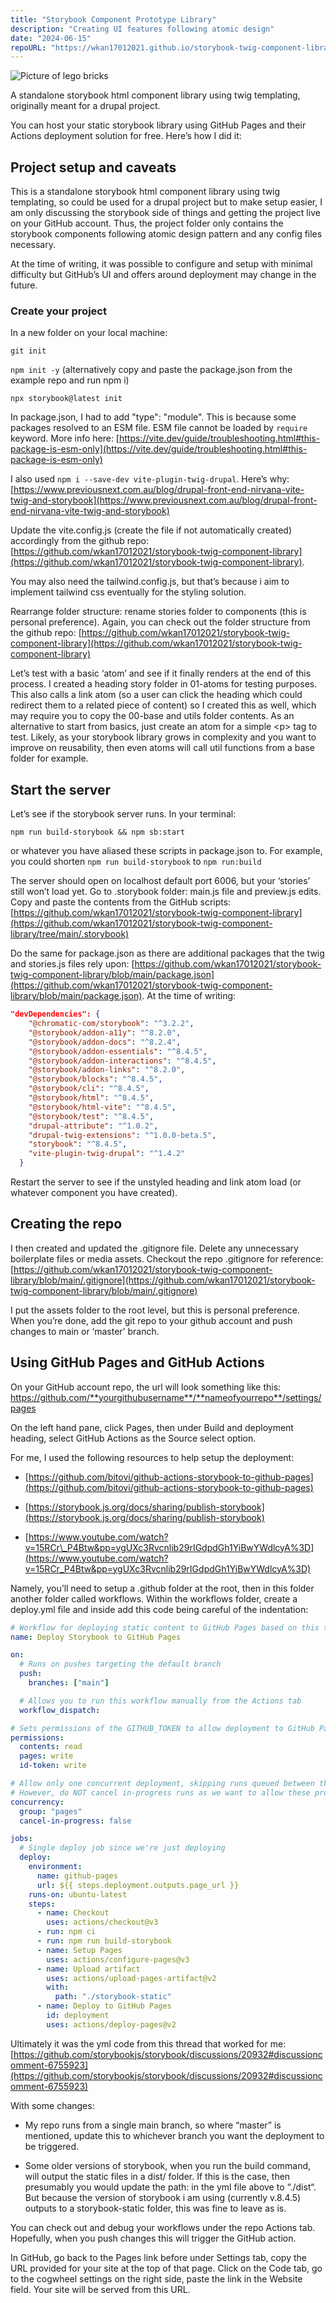 ```yaml
---
title: "Storybook Component Prototype Library"
description: "Creating UI features following atomic design"
date: "2024-06-15"
repoURL: "https://wkan17012021.github.io/storybook-twig-component-library/"
---
```


![Picture of lego bricks](https://images.unsplash.com/photo-1646995477167-a344548ce6b9?q=80&w=1332&auto=format&fit=crop&ixlib=rb-4.1.0&ixid=M3wxMjA3fDB8MHxwaG90by1wYWdlfHx8fGVufDB8fHx8fA%3D%3D)

A standalone storybook html component library using twig templating, originally meant for a drupal project.

You can host your static storybook library using GitHub Pages and their Actions deployment solution for free. Here’s how I did it:

## Project setup and caveats

This is a standalone storybook html component library using twig templating, so could be used for a drupal project but to make setup easier, I am only discussing the storybook side of things and getting the project live on your GitHub account. Thus, the project folder only contains the storybook components following atomic design pattern and any config files necessary.

At the time of writing, it was possible to configure and setup with minimal difficulty but GitHub’s UI and offers around deployment may change in the future.

### Create your project

In a new folder on your local machine:

`git init`

`npm init -y` (alternatively copy and paste the package.json from the example repo and run npm i)

`npx storybook@latest init`

In package.json, I had to add "type": "module". This is because some packages resolved to an ESM file. ESM file cannot be loaded by `require` keyword. More info here: [https://vite.dev/guide/troubleshooting.html#this-package-is-esm-only](https://vite.dev/guide/troubleshooting.html#this-package-is-esm-only)

I also used `npm i --save-dev vite-plugin-twig-drupal`. Here’s why: [https://www.previousnext.com.au/blog/drupal-front-end-nirvana-vite-twig-and-storybook](https://www.previousnext.com.au/blog/drupal-front-end-nirvana-vite-twig-and-storybook)

Update the vite.config.js (create the file if not automatically created) accordingly from the github repo: [https://github.com/wkan17012021/storybook-twig-component-library](https://github.com/wkan17012021/storybook-twig-component-library).

You may also need the tailwind.config.js, but that’s because i aim to implement tailwind css eventually for the styling solution.

Rearrange folder structure: rename stories folder to components (this is personal preference). Again, you can check out the folder structure from the github repo: [https://github.com/wkan17012021/storybook-twig-component-library](https://github.com/wkan17012021/storybook-twig-component-library)

Let’s test with a basic ‘atom’ and see if it finally renders at the end of this process. I created a heading story folder in 01-atoms for testing purposes. This also calls a link atom (so a user can click the heading which could redirect them to a related piece of content) so I created this as well, which may require you to copy the 00-base and utils folder contents. As an alternative to start from basics, just create an atom for a simple &lt;p&gt; tag to test. Likely, as your storybook library grows in complexity and you want to improve on reusability, then even atoms will call util functions from a base folder for example.

## Start the server

Let’s see if the storybook server runs. In your terminal:

`npm run build-storybook && npm sb:start`

or whatever you have aliased these scripts in package.json to. For example, you could shorten `npm run build-storybook` to `npm run:build`

The server should open on localhost default port 6006, but your ‘stories’ still won’t load yet. Go to .storybook folder: main.js file and preview.js edits. Copy and paste the contents from the GitHub scripts: [https://github.com/wkan17012021/storybook-twig-component-library](https://github.com/wkan17012021/storybook-twig-component-library/tree/main/.storybook)

Do the same for package.json as there are additional packages that the twig and stories.js files rely upon: [https://github.com/wkan17012021/storybook-twig-component-library/blob/main/package.json](https://github.com/wkan17012021/storybook-twig-component-library/blob/main/package.json). At the time of writing:

```json
"devDependencies": {
    "@chromatic-com/storybook": "^3.2.2",
    "@storybook/addon-a11y": "^8.2.0",
    "@storybook/addon-docs": "^8.2.4",
    "@storybook/addon-essentials": "^8.4.5",
    "@storybook/addon-interactions": "^8.4.5",
    "@storybook/addon-links": "^8.2.0",
    "@storybook/blocks": "^8.4.5",
    "@storybook/cli": "^8.4.5",
    "@storybook/html": "^8.4.5",
    "@storybook/html-vite": "^8.4.5",
    "@storybook/test": "^8.4.5",
    "drupal-attribute": "^1.0.2",
    "drupal-twig-extensions": "^1.0.0-beta.5",
    "storybook": "^8.4.5",
    "vite-plugin-twig-drupal": "^1.4.2"
  }
```

Restart the server to see if the unstyled heading and link atom load (or whatever component you have created).

## Creating the repo

I then created and updated the .gitignore file. Delete any unnecessary boilerplate files or media assets. Checkout the repo .gitignore for reference: [https://github.com/wkan17012021/storybook-twig-component-library/blob/main/.gitignore](https://github.com/wkan17012021/storybook-twig-component-library/blob/main/.gitignore)

I put the assets folder to the root level, but this is personal preference. When you’re done, add the git repo to your github account and push changes to main or ‘master’ branch.

## Using GitHub Pages and GitHub Actions

On your GitHub account repo, the url will look something like this:  
https://github.com/**yourgithubusername**/**nameofyourrepo**/settings/pages

On the left hand pane, click Pages, then under Build and deployment heading, select GitHub Actions as the Source select option.

For me, I used the following resources to help setup the deployment:

* [https://github.com/bitovi/github-actions-storybook-to-github-pages](https://github.com/bitovi/github-actions-storybook-to-github-pages)
    
* [https://storybook.js.org/docs/sharing/publish-storybook](https://storybook.js.org/docs/sharing/publish-storybook)
    
* [https://www.youtube.com/watch?v=15RCr\_P4Btw&pp=ygUXc3Rvcnlib29rIGdpdGh1YiBwYWdlcyA%3D](https://www.youtube.com/watch?v=15RCr_P4Btw&pp=ygUXc3Rvcnlib29rIGdpdGh1YiBwYWdlcyA%3D)
    

Namely, you’ll need to setup a .github folder at the root, then in this folder another folder called workflows. Within the workflows folder, create a deploy.yml file and inside add this code being careful of the indentation:

```yaml
# Workflow for deploying static content to GitHub Pages based on this thread: https://github.com/storybookjs/storybook/discussions/20932#discussioncomment-6755923
name: Deploy Storybook to GitHub Pages

on:
  # Runs on pushes targeting the default branch
  push:
    branches: ["main"]

  # Allows you to run this workflow manually from the Actions tab
  workflow_dispatch:

# Sets permissions of the GITHUB_TOKEN to allow deployment to GitHub Pages
permissions:
  contents: read
  pages: write
  id-token: write

# Allow only one concurrent deployment, skipping runs queued between the run in-progress and latest queued.
# However, do NOT cancel in-progress runs as we want to allow these production deployments to complete.
concurrency:
  group: "pages"
  cancel-in-progress: false

jobs:
  # Single deploy job since we're just deploying
  deploy:
    environment:
      name: github-pages
      url: ${{ steps.deployment.outputs.page_url }}
    runs-on: ubuntu-latest
    steps:
      - name: Checkout
        uses: actions/checkout@v3
      - run: npm ci
      - run: npm run build-storybook
      - name: Setup Pages
        uses: actions/configure-pages@v3
      - name: Upload artifact
        uses: actions/upload-pages-artifact@v2
        with:
          path: "./storybook-static"
      - name: Deploy to GitHub Pages
        id: deployment
        uses: actions/deploy-pages@v2
```

Ultimately it was the yml code from this thread that worked for me: [https://github.com/storybookjs/storybook/discussions/20932#discussioncomment-6755923](https://github.com/storybookjs/storybook/discussions/20932#discussioncomment-6755923)

With some changes:

* My repo runs from a single main branch, so where “master” is mentioned, update this to whichever branch you want the deployment to be triggered.
    

* Some older versions of storybook, when you run the build command, will output the static files in a dist/ folder. If this is the case, then presumably you would update the path: in the yml file above to “./dist“. But because the version of storybook i am using (currently v.8.4.5) outputs to a storybook-static folder, this was fine to leave as is.
    

You can check out and debug your workflows under the repo Actions tab. Hopefully, when you push changes this will trigger the GitHub action.

In GitHub, go back to the Pages link before under Settings tab, copy the URL provided for your site at the top of that page. Click on the Code tab, go to the cogwheel settings on the right side, paste the link in the Website field. Your site will be served from this URL.

